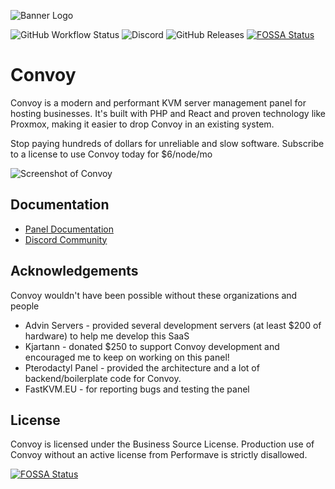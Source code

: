 ![Banner Logo](https://imgur.com/oAGZ7fb.png)

![GitHub Workflow Status](https://img.shields.io/github/workflow/status/convoypanel/panel/Tests?label=Tests)
![Discord](https://img.shields.io/discord/746612878261616700?label=Discord&logo=Discord&logoColor=white)
![GitHub Releases](https://img.shields.io/github/downloads/convoypanel/panel/latest/total)
[![FOSSA Status](https://app.fossa.com/api/projects/git%2Bgithub.com%2FConvoyPanel%2Fpanel.svg?type=shield)](https://app.fossa.com/projects/git%2Bgithub.com%2FConvoyPanel%2Fpanel?ref=badge_shield)

# Convoy
Convoy is a modern and performant KVM server management panel for hosting businesses. It's built with PHP and React and proven technology like Proxmox, making it easier to drop Convoy in an existing system.

Stop paying hundreds of dollars for unreliable and slow software. Subscribe to a license to use Convoy today for $6/node/mo

![Screenshot of Convoy](https://imgur.com/GsORIRQ.png)

## Documentation
* [Panel Documentation](https://docs.convoypanel.com)
* [Discord Community](https://discord.convoypanel.com)

## Acknowledgements

Convoy wouldn't have been possible without these organizations and people

* Advin Servers - provided several development servers (at least $200 of hardware) to help me develop this SaaS
* Kjartann - donated $250 to support Convoy development and encouraged me to keep on working on this panel!
* Pterodactyl Panel - provided the architecture and a lot of backend/boilerplate code for Convoy.
* FastKVM.EU - for reporting bugs and testing the panel

## License
Convoy is licensed under the Business Source License. Production use of Convoy without an active license from Performave is strictly disallowed.

[![FOSSA Status](https://app.fossa.com/api/projects/git%2Bgithub.com%2FConvoyPanel%2Fpanel.svg?type=large)](https://app.fossa.com/projects/git%2Bgithub.com%2FConvoyPanel%2Fpanel?ref=badge_large)
